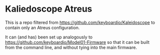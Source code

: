 # Kaliedoscope Atreus

This is a repo filtered from https://github.com/keyboardio/Kaleidoscope
to contain only an Atreus configuration.

It can (and has) been set up analogously to
https://github.com/keyboardio/Model01-Firmware
so that it can be built from the command line,
and without tying into the main firmware.
